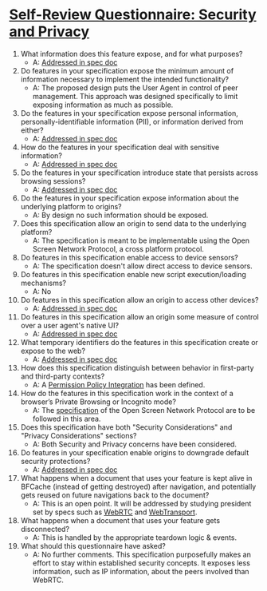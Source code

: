 # [Self-Review Questionnaire: Security and Privacy](https://w3ctag.github.io/security-questionnaire/)

1.  What information does this feature expose,
    and for what purposes?
    - A: [Addressed in spec doc](https://wicg.github.io/local-peer-to-peer/#security-pii)
2.  Do features in your specification expose the minimum amount of information
    necessary to implement the intended functionality?
    - A: The proposed design puts the User Agent in control of peer management. This approach was designed specifically to limit exposing information as much as possible.
3.  Do the features in your specification expose personal information,
    personally-identifiable information (PII), or information derived from
    either?
    - A: [Addressed in spec doc](https://wicg.github.io/local-peer-to-peer/#security-pii)
4.  How do the features in your specification deal with sensitive information?
    - A: [Addressed in spec doc](https://wicg.github.io/local-peer-to-peer/#security-pii)
5.  Do the features in your specification introduce state
    that persists across browsing sessions?
    - A: [Addressed in spec doc](https://wicg.github.io/local-peer-to-peer/#security-persistent-state)
6.  Do the features in your specification expose information about the
    underlying platform to origins?
    - A: By design no such information should be exposed.
7.  Does this specification allow an origin to send data to the underlying
    platform?
    - A: The specification is meant to be implementable using the Open Screen Network Protocol, a cross platform protocol.
8.  Do features in this specification enable access to device sensors?
    - A: The specification doesn't allow direct access to device sensors.
9.  Do features in this specification enable new script execution/loading
    mechanisms?
    - A: No
10. Do features in this specification allow an origin to access other devices?
    - A: [Addressed in spec doc](https://wicg.github.io/local-peer-to-peer/#security-device-access)
11. Do features in this specification allow an origin some measure of control over
    a user agent's native UI?
    - A: [Addressed in spec doc](https://wicg.github.io/local-peer-to-peer/#security-ui)
12. What temporary identifiers do the features in this specification create or
    expose to the web?
    - A: [Addressed in spec doc](https://wicg.github.io/local-peer-to-peer/#security-pii)
13. How does this specification distinguish between behavior in first-party and
    third-party contexts?
    - A: A [Permission Policy Integration](https://wicg.github.io/local-peer-to-peer/#permission-policy-integration) has been defined.
14. How do the features in this specification work in the context of a browser’s
    Private Browsing or Incognito mode?
    - A: The [specification](https://www.w3.org/TR/openscreen-network/#private-browsing-mode) of the Open Screen Network Protocol are to be followed in this area.
15. Does this specification have both "Security Considerations" and "Privacy
    Considerations" sections?
    - A: Both Security and Privacy concerns have been considered.
16. Do features in your specification enable origins to downgrade default
    security protections?
    - A: [Addressed in spec doc](https://wicg.github.io/local-peer-to-peer/#security-same-origin)
17. What happens when a document that uses your feature is kept alive in BFCache
    (instead of getting destroyed) after navigation, and potentially gets reused
    on future navigations back to the document?
    - A: This is an open point. It will be addressed by studying president set by specs such as [WebRTC](https://www.w3.org/TR/webrtc/) and [WebTransport](https://www.w3.org/TR/webtransport/).
18. What happens when a document that uses your feature gets disconnected?
    - A: This is handled by the appropriate teardown logic & events.
19. What should this questionnaire have asked?
    - A: No further comments. This specification purposefully makes an effort to stay within established security concepts. It exposes less information, such as IP information, about the peers involved than WebRTC.
